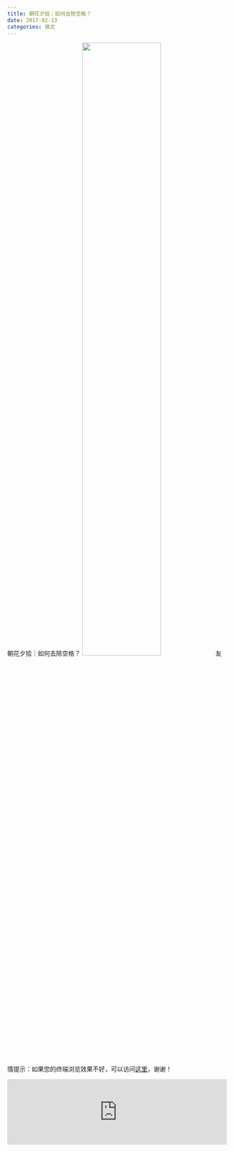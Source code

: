 ```yaml
---
title: 朝花夕拾｜如何去除空格？
date: 2017-02-13
categories: 推文
---
```

朝花夕拾｜如何去除空格？
<img src="http://mmbiz.qpic.cn/mmbiz_png/ACviaWTBFxhZ6FjadoUat016FxpYZ2icNIPicCc8icXWmVImRNc5hXe85dZJIshSEKa0x15I25oHkTbXicM55nsCoeg/0?wx_fmt=png" style="width: 60%; height: auto;"/><!--more-->
友情提示：如果您的终端浏览效果不好，可以访问[这里](https://stata-club.github.io/stata_article/2017-02-13.html)，谢谢！
<iframe src="https://stata-club.github.io/stata_article/2017-02-13.html" id="iframepage" frameborder="0" scrolling="no" marginheight="0" marginwidth="0" width="100%" onLoad="iFrameHeight()"></iframe>
<script type="text/javascript" language="javascript">
function iFrameHeight() {
var ifm= document.getElementById("iframepage");
var subWeb = document.frames ? document.frames["iframepage"].document : ifm.contentDocument;   
if(ifm != null && subWeb != null) {
 ifm.height = subWeb.body.scrollHeight;
} 
} 
</script> 
